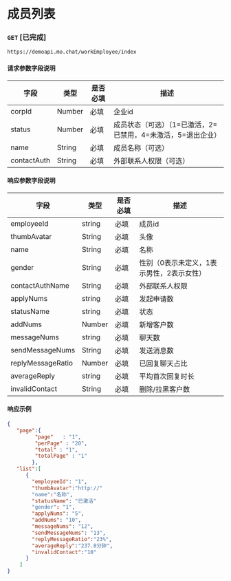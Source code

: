 # 成员列表
### `GET`  [已完成]
```
https://demoapi.mo.chat/workEmployee/index
```

#### 请求参数字段说明

| 字段  | 类型 | 是否必填 | 描述|
| ------------- | ------------- | ------------------ | ------------------ |
| corpId  | Number  | 必填 | 企业id |
| status  | Number  | 必填 | 成员状态（可选）（1=已激活，2=已禁用，4=未激活，5=退出企业） |
| name  | String  | 必填 | 成员名称（可选） |
| contactAuth  | String  | 必填 | 外部联系人权限（可选） |

#### 响应参数字段说明

| 字段  | 类型 | 是否必填 | 描述|
| ------------- | ------------- | ------------------ | ------------------ |
| employeeId  | string  | 必填 | 成员id |
| thumbAvatar  | String  | 必填 | 头像 |
| name  | String  | 必填 | 名称 |
| gender  | String  | 必填 | 性别（0表示未定义，1表示男性，2表示女性） |
| contactAuthName  | String  | 必填 | 外部联系人权限 |
| applyNums  | string  | 必填 | 发起申请数 |
| statusName  | string  | 必填 | 状态 |
| addNums  | Number  | 必填 | 新增客户数 |
| messageNums  | string  | 必填 | 聊天数 |
| sendMessageNums  | String  | 必填 | 发送消息数 |
| replyMessageRatio  | Number  | 必填 | 已回复聊天占比 |
| averageReply  | string  | 必填 | 平均首次回复时长 |
| invalidContact  | String  | 必填 | 删除/拉黑客户数 |


#### 响应示例

```json
{
   "page":{
         "page"   : "1",
         "perPage" : "20",
         "total" : "1",
         "totalPage" : "1"
        },
   "list":[
      {
        "employeeId": "1",
        "thumbAvatar":"http://"
        "name":"名称",
        "statusName": "已激活"
        "gender": "1",
        "applyNums": "5",
        "addNums": "10",
        "messageNums": "12",
        "sendMessageNums": "13",
        "replyMessageRatio":"23%",
        "averageReply":"237.8分钟",
        "invalidContact":"10"
      }
    ]
}
```